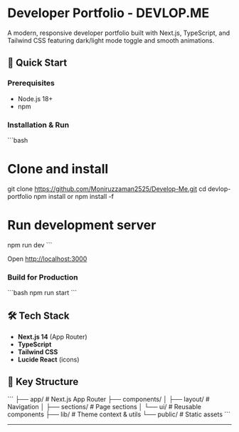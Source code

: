 # Developer Portfolio - DEVLOP.ME

A modern, responsive developer portfolio built with Next.js, TypeScript, and Tailwind CSS featuring dark/light mode toggle and smooth animations.

## 🚀 Quick Start

### Prerequisites
- Node.js 18+
- npm

### Installation & Run

\`\`\`bash
# Clone and install
git clone https://github.com/Moniruzzaman2525/Develop-Me.git
cd devlop-portfolio
npm install
or
npm install -f

# Run development server
npm run dev
\`\`\`

Open [http://localhost:3000](http://localhost:3000)

### Build for Production

\`\`\`bash
npm run start
\`\`\`


## 🛠️ Tech Stack

- **Next.js 14** (App Router)
- **TypeScript**
- **Tailwind CSS**
- **Lucide React** (icons)

## 📁 Key Structure

\`\`\`
├── app/                    # Next.js App Router
├── components/
│   ├── layout/            # Navigation
│   ├── sections/          # Page sections
│   └── ui/               # Reusable components
├── lib/                   # Theme context & utils
└── public/               # Static assets
\`\`\`

---

